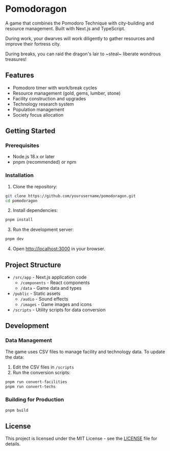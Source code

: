 # Pomodoragon

A game that combines the Pomodoro Technique with city-building and resource management. Built with Next.js and TypeScript.

During work, your dwarves will work diligently to gather resources and improve their fortress city.

During breaks, you can raid the dragon's lair to ~steal~ liberate wondrous treasures!

## Features

- Pomodoro timer with work/break cycles
- Resource management (gold, gems, lumber, stone)
- Facility construction and upgrades
- Technology research system
- Population management
- Society focus allocation

## Getting Started

### Prerequisites

- Node.js 18.x or later
- pnpm (recommended) or npm

### Installation

1. Clone the repository:
```bash
git clone https://github.com/yourusername/pomodoragon.git
cd pomodoragon
```

2. Install dependencies:
```bash
pnpm install
```

3. Run the development server:
```bash
pnpm dev
```

4. Open [http://localhost:3000](http://localhost:3000) in your browser.

## Project Structure

- `/src/app` - Next.js application code
  - `/components` - React components
  - `/data` - Game data and types
- `/public` - Static assets
  - `/audio` - Sound effects
  - `/images` - Game images and icons
- `/scripts` - Utility scripts for data conversion

## Development

### Data Management

The game uses CSV files to manage facility and technology data. To update the data:

1. Edit the CSV files in `/scripts`
2. Run the conversion scripts:
```bash
pnpm run convert-facilities
pnpm run convert-techs
```

### Building for Production

```bash
pnpm build
```

## License

This project is licensed under the MIT License - see the [LICENSE](LICENSE) file for details.
